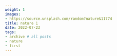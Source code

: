 ```yaml
---
weight: 1
images:
- https://source.unsplash.com/random?nature&11774
title: nature 1
date: 2022-07-23
tags:
- archive # all posts
- nature
- first
---
```

